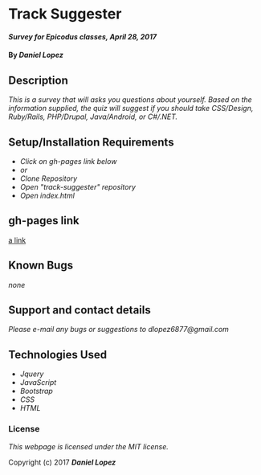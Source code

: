 # Track Suggester

#### _Survey for Epicodus classes, April 28, 2017_

#### By _**Daniel Lopez**_

## Description

_This is a survey that will asks you questions about yourself. Based on the information supplied, the quiz will suggest if you should take CSS/Design, Ruby/Rails, PHP/Drupal, Java/Android, or C#/.NET._

## Setup/Installation Requirements

* _Click on gh-pages link below_
* _or_
* _Clone Repository_
* _Open "track-suggester" repository_
* _Open index.html_

## gh-pages link

[a link](https://dlopez6877.github.io/track-suggester)

## Known Bugs

_none_

## Support and contact details

_Please e-mail any bugs or suggestions to dlopez6877@gmail.com_

## Technologies Used

* _Jquery_
* _JavaScript_
* _Bootstrap_
* _CSS_
* _HTML_

### License

*This webpage is licensed under the MIT license.*

Copyright (c) 2017 **_Daniel Lopez_**
